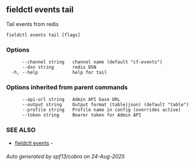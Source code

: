 ## fieldctl events tail

Tail events from redis

```
fieldctl events tail [flags]
```

### Options

```
      --channel string   channel name (default "cf-events")
      --dsn string       redis DSN
  -h, --help             help for tail
```

### Options inherited from parent commands

```
      --api-url string   Admin API base URL
      --output string    Output format (table|json) (default "table")
      --profile string   Profile name in config (overrides active)
      --token string     Bearer token for Admin API
```

### SEE ALSO

* [fieldctl events](fieldctl_events.md)	 - 

###### Auto generated by spf13/cobra on 24-Aug-2025
